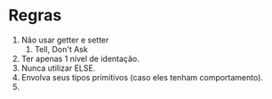# Regras

1. Não usar getter e setter
   1. Tell, Don't Ask
2. Ter apenas 1 nível de identação.
3. Nunca utilizar ELSE.
4. Envolva seus tipos primitivos (caso eles tenham comportamento).
5. 
